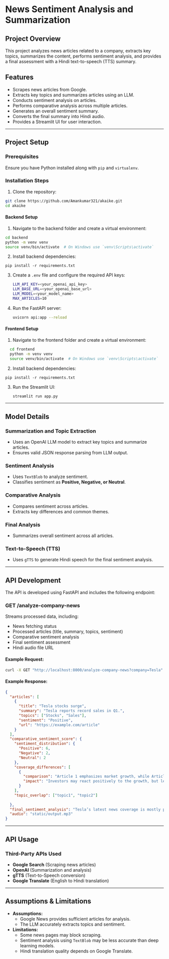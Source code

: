 # News Sentiment Analysis and Summarization

## Project Overview
This project analyzes news articles related to a company, extracts key topics, summarizes the content, performs sentiment analysis, and provides a final assessment with a Hindi text-to-speech (TTS) summary. 

## Features
- Scrapes news articles from Google.
- Extracts key topics and summarizes articles using an LLM.
- Conducts sentiment analysis on articles.
- Performs comparative analysis across multiple articles.
- Generates an overall sentiment summary.
- Converts the final summary into Hindi audio.
- Provides a Streamlit UI for user interaction.

---

## Project Setup
### Prerequisites
Ensure you have Python installed along with `pip` and `virtualenv`.

### Installation Steps
1. Clone the repository:
  ```bash
  git clone https://github.com/Amankumar321/akaike.git
  cd akaike
  ```

#### Backend Setup

1. Navigate to the backend folder and create a virtual environment:
  ```bash
  cd backend
  python -m venv venv
  source venv/bin/activate  # On Windows use `venv\Scripts\activate`
  ```
2. Install backend dependencies:
  ```
  pip install -r requirements.txt
  ```
3. Create a `.env` file and configure the required API keys:
   ```bash
   LLM_API_KEY=<your_openai_api_key>
   LLM_BASE_URL=<your_openai_base_url>
   LLM_MODEL=<your_model_name>
   MAX_ARTICLES=10
   ```
5. Run the FastAPI server:
   ```bash
   uvicorn api:app --reload
   ```

#### Frontend Setup

1. Navigate to the frontend folder and create a virtual environment:
  ```bash
    cd frontend
    python -m venv venv
    source venv/bin/activate  # On Windows use `venv\Scripts\activate`
  ```
2. Install backend dependencies:
  ```
  pip install -r requirements.txt
  ```
3. Run the Streamlit UI:
   ```bash
   streamlit run app.py
   ```

---

## Model Details
### Summarization and Topic Extraction
- Uses an OpenAI LLM model to extract key topics and summarize articles.
- Ensures valid JSON response parsing from LLM output.

### Sentiment Analysis
- Uses `TextBlob` to analyze sentiment.
- Classifies sentiment as **Positive, Negative, or Neutral**.

### Comparative Analysis
- Compares sentiment across articles.
- Extracts key differences and common themes.

### Final Analysis
- Summarizes overall sentiment across all articles.

### Text-to-Speech (TTS)
- Uses `gTTS` to generate Hindi speech for the final sentiment analysis.

---

## API Development
The API is developed using FastAPI and includes the following endpoint:

### **GET /analyze-company-news**
Streams processed data, including:
- News fetching status
- Processed articles (title, summary, topics, sentiment)
- Comparative sentiment analysis
- Final sentiment assessment
- Hindi audio file URL

#### Example Request:
```bash
curl -X GET "http://localhost:8000/analyze-company-news?company=Tesla"
```
#### Example Response:
```json
{
  "articles": [
    {
      "title": "Tesla stocks surge",
      "summary": "Tesla reports record sales in Q1.",
      "topics": ["Stocks", "Sales"],
      "sentiment": "Positive",
      "url": "https://example.com/article"
    }
  ],
  "comparative_sentiment_score": {
    "sentiment_distribution": {
      "Positive": 6,
      "Negative": 2,
      "Neutral": 2
    },
    "coverage_differences": [
      {
        "comparison": "Article 1 emphasizes market growth, while Article 2 discusses legal challenges.",
        "impact": "Investors may react positively to the growth, but legal issues raise concerns."
      }
    ],
    "topic_overlap": ["topic1", "topic2"]
    
  },
  "final_sentiment_analysis": "Tesla’s latest news coverage is mostly positive. Potential stock growth expected.",
  "audio": "static/output.mp3"
}
```

---

## API Usage
### Third-Party APIs Used
- **Google Search** (Scraping news articles)
- **OpenAI** (Summarization and analysis)
- **gTTS** (Text-to-Speech conversion)
- **Google Translate** (English to Hindi translation)

---

## Assumptions & Limitations
- **Assumptions:**
  - Google News provides sufficient articles for analysis.
  - The LLM accurately extracts topics and sentiment.
- **Limitations:**
  - Some news pages may block scraping.
  - Sentiment analysis using `TextBlob` may be less accurate than deep learning models.
  - Hindi translation quality depends on Google Translate.